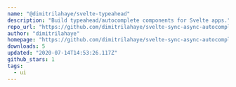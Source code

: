 ```yaml
---
name: "@dimitrilahaye/svelte-typeahead"
description: "Build typeahead/autocomplete components for Svelte apps."
repo_url: "https://github.com/dimitrilahaye/svelte-sync-async-autocomplete-component"
author: "dimitrilahaye"
homepage: "https://github.com/dimitrilahaye/svelte-sync-async-autocomplete-component#readme"
downloads: 5
updated: "2020-07-14T14:53:26.117Z"
github_stars: 1
tags: 
  - ui
---
```

